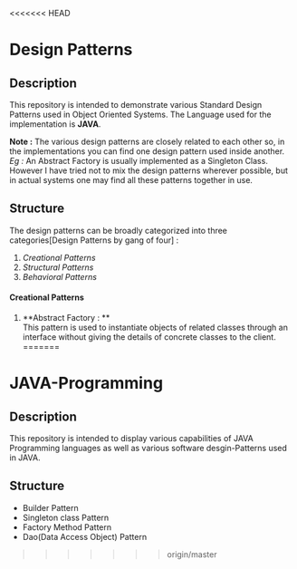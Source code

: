 <<<<<<< HEAD
# Design Patterns

## Description

This repository is intended to demonstrate various Standard Design Patterns used in Object Oriented Systems.
The Language used for the implementation is **JAVA**.

**Note :** The various design patterns are closely related to each other so, in the implementations you can find one design pattern used inside another.<br/>*Eg :* An Abstract Factory is usually implemented as a Singleton Class. However I have tried not to mix the design patterns wherever possible, but in actual systems one may find all these patterns together in use.
## Structure

The design patterns can be broadly categorized into three categories[Design Patterns by gang of four] :
1. *Creational Patterns*
2. *Structural Patterns*
3. *Behavioral Patterns*

#### Creational Patterns
1. **Abstract Factory : **
  <br/> This pattern is used to instantiate objects of related classes through an interface without giving the details of concrete classes to the client.
=======
# JAVA-Programming

## Description

This repository is intended to display various capabilities of JAVA Programming languages as well as various software desgin-Patterns used in JAVA.

## Structure

- Builder Pattern
- Singleton class Pattern
- Factory Method Pattern
- Dao(Data Access Object) Pattern
>>>>>>> origin/master
